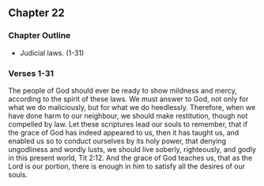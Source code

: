 ## Chapter 22

### Chapter Outline

- Judicial laws. (1-31)

### Verses 1-31

The people of God should ever be ready to show mildness and mercy, according to the spirit of these laws. We must answer to God, not only for what we do maliciously, but for what we do heedlessly. Therefore, when we have done harm to our neighbour, we should make restitution, though not compelled by law. Let these scriptures lead our souls to remember, that if the grace of God has indeed appeared to us, then it has taught us, and enabled us so to conduct ourselves by its holy power, that denying ungodliness and wordly lusts, we should live soberly, righteously, and godly in this present world, Tit 2:12. And the grace of God teaches us, that as the Lord is our portion, there is enough in him to satisfy all the desires of our souls.



